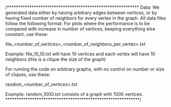 /***********************************************************
Data:
We generated data either by having arbitrary edges between vertices, or by having fixed number of
neighbors for every vertex in the graph.
All data files follow the following format:
For plots where the performance is to be compared with increase in
number of vertices, keeping everything else constant, use these:
 
file_<number_of_vertices>_<number_of_neighbors_per_vertex>.txt

Example: file_10_10.txt will have 10 vertices and each vertex will 
have 10 neighbors (this is a clique the size of the graph)

For running the code on arbitrary graphs, with no control on number
or size of cliques, use these:

random_<number_of_vertices>.txt

Example: random_1000.txt consists of a graph with 1000 vertices.
************************************************************/
